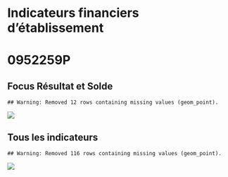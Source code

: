 Indicateurs financiers d’établissement
================

# 0952259P

## Focus Résultat et Solde

    ## Warning: Removed 12 rows containing missing values (geom_point).

![](/home/julien/repo/cpesr/RFC/Finances/Etablissements/0952259p_files/figure-gfm/etab.focus-1.png)<!-- -->

## Tous les indicateurs

    ## Warning: Removed 116 rows containing missing values (geom_point).

![](/home/julien/repo/cpesr/RFC/Finances/Etablissements/0952259p_files/figure-gfm/etab-1.png)<!-- -->
